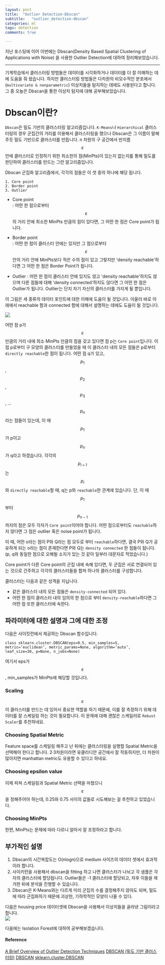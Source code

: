 ```yaml
---
layout: post
title:  "Outlier Detection-Dbscan"
subtitle:   "outlier_detection-dbscan"
categories: ml
tags: detection
comments: true

---
```


지난 포스팅에 이어 이번에는 Dbscan(Density Based Spatial Clustering of Applications with Noise)
을 사용한 Outlier Detection에 대하여 정리해보았습니다.

---

기계학습에서 클러스터링 방법들은 데이터를 시각화하거나 데이터를 더 잘 이해하는 데에 도움을 줘 왔습니다.
하지만 클러스터링 방법들은 다차원의 비모수적인 분포에서(`multivariate & nonparametric`) 
이상치들을 탐지하는 데에도 사용된다고 합니다. 그 중 오늘은 Dbscan을 통한 이상치 탐지에 대해 
공부해보았습니다.

# Dbscan이란?  

`Dbscan`은 밀도 기반의 클러스터링 알고리즘입니다. `K-Means`나 `Hierarchical` 클러스터링의 경우 군집간의 거리를 이용해서 
클러스터링을 했으나 Dbscan은 그 이름이 말해주듯 밀도 기반으로 클러스터를 만듭니다. n 차원의 구 공간에서 반지름 $$\varepsilon$$ 안에
클러스터로 인정하기 위한 최소한의 점(MinPts)이 있는지 없는지를 통해 밀도를 판단하여 클러스터를 만드는 그런 알고리즘입니다.  

Dbscan 군집화 알고리즘에서, 각각의 점들은 이 셋 중의 하나에 해당 됩니다.
```
1. Core point
2. Border point
3. Outlier
```  
- Core point  
  : 어떤 한 점으로부터 $$\varepsilon$$의 거리 안에 최소한 MinPts 만큼의 점이 있다면, 그 어떤 한 점은 Core point가 됩니다.  
  
- Border point  
  : 어떤 한 점이 클러스터 안에는 있지만 그 점으로부터 $$\varepsilon$$ 안의 거리 안에 MinPts보다 적은 수의 점이 있고
  그렇지만 'density reachable'하다면 그 어떤 한 점은 Border Point가 됩니다.  
  
- Outlier
  : 어떤 한 점이 클러스터 안에 있지도 않고 'density reachable'하지도 않으며 다른 점들에 대해 'density connected'하지도 않다면
  그 어떤 한 점은 Outlier가 됩니다. Outlier는 단지 자기 자신의 클러스터를 가지게 될 뿐입니다.  
  
이 그림은 세 종류의 데이터 포인트에 대한 이해에 도움이 될 것입니다. 아울러 바로 아래에서 reachable 함과 connected 함에 대해서 설명하는 데에도
도움이 될 것입니다.  

![](https://miro.medium.com/max/400/0*3A8VdnNSC2d32Q_I.)  

어떤 점 p가 $$\varepsilon$$ 만큼의 거리 내에 최소 MinPts 만큼의 점을 갖고 있다면 점 p는 `Core point`입니다. 이 점 p로부터 구 모양의 클러스터를 만들었을 때 이 클러스터 내의 모든 점들은 p로부터 `directly reachable`한 점이 됩니다. 어떤 점 q가 있고, $$p_1$$, $$p_2$$, $$p_3$$, ... $$p_n$$라는 점들이 있는데, 이 때 $$p_1$$가 p이고 $$p_n$$가 q라고 하겠습니다. 각각의 $$p_{i+1}$$는 $$p_{i}$$와 `directly reachable`할 때, q는 p와 `reachable`한 관계에 있습니다. 단, 이 때 $$p_1$$부터 $$p_{n-1}$$까지의 점은 모두 각자가 `Core point`이어야 합니다. 어떤 점으로부터도 `reachable`하지 않다면 그 점은 outlier 혹은 noise point가 됩니다.  
  
이 때, 어떤 o라는 점이 P와 Q라는 점 모두로 부터 `reachable`하다면, 결국 P와 Q가 공유하게 되는 o라는 점이 존재한다면
P와 Q는 `density connected` 한 점들이 됩니다.  (p, q와 동일한 점으로 오해될 소지가 있는 것 같아 일부러 대문자로 적었습니다.)  

Core point가 다른 Core point의 군집 내에 속해 있다면, 두 군집은 서로 연결되어 있는 것으로 간주하고 각각의 클러스터들을 합쳐 하나의 
클러스터를 구성합니다.

클러스터는 다음과 같은 성격을 지닙니다.  
- 같은 클러스터 내의 모든 점들은 `density-connected` 되어 있다.
- 어떤 한 점이 클러스터 내의 임의의 한 점으로 부터 `density-reachable`하다면 그 어떤 점 또한 클러스터에 속한다.  

## 파라미터에 대한 설명과 그에 대한 조정

다음은 사이킷런에서 제공하는 Dbscan 함수입니다. 
```
class sklearn.cluster.DBSCAN(eps=0.5, min_samples=5, metric=’euclidean’, metric_params=None, algorithm=’auto’, leaf_size=30, p=None, n_jobs=None)
```
여기서 eps가 $$\varepsilon$$, min_samples가 MinPts에 해당할 것입니다.  

### Scaling  
$$\varepsilon$$이 클러스터를 만드는 데 있어서 중요한 역할을 하기 때문에, 이를 잘 측정하기 위해 
데이터를 잘 스케일링 하는 것이 필요합니다. 이 문제에 대해 괜찮은 스케일러로 `Robust Scaler`를 추천하네요.  

### Choosing Spatial Metric  
Feature space를 스케일링 해주고 난 뒤에는 클러스터링을 실행할 Spatial Metric을 선택해야 한다고 합니다.
2·3차원이라면 유클리디안 공간에서 잘 작동하지만, 더 차원이 많아지면 manhattan metric도 유용할 수 있다고 하네요.

### Choosing epsilon value  
이제 피쳐 스케일링과 Spatial Metric 선택을 마쳤으니 $$\varepsilon$$을 정해주어야 하는데, 
0.25와 0.75 사이의 값들로 시도해보는 걸 추천하고 있었습니다.  

### Choosing MinPts  
한편, MinPts는 문제에 따라 다르니 알아서 잘 조정하라고 합니다.  


## 부가적인 설명  
1. Dbscan의 시간복잡도는 O(nlogn)으로 medium 사이즈의 데이터 셋에서 효과적이라 합니다.  
2. 사이키런을 사용해서 dbscan을 fitting 하고 나면 클러스터가 나뉘고 각 샘플은 각자의 클러스터에 할당됩니다.
Outlier들은 -1 클러스터에 할당되고, 차후 이들을 제거한 뒤에 분석을 진행할 수 있습니다.  
3. Dbscan은 K-Means와는 다르게 미리 군집의 수를 결정해주지 않아도 되며, 밀도에 따라 군집화하기 때문에 괴상한, 기하학적인 모양이 나올 수 있다.

다음은 housing price 데이터셋에 Dbscan을 사용해서 이상치들을 골라낸 그림이라고 합니다.  
![](https://miro.medium.com/max/1400/0*A1Wupu3hKsJMvUdH.)  

다음에는 Isolation Forest에 대하여 공부해보겠습니다. 



#### Reference
[A Brief Overview of Outlier Detection Techniques](https://towardsdatascience.com/a-brief-overview-of-outlier-detection-techniques-1e0b2c19e561)
[DBSCAN (밀도 기반 클러스터링)](https://bcho.tistory.com/1205)
[DBSCAN](https://en.wikipedia.org/wiki/DBSCAN)
[sklearn.cluster.DBSCAN](https://scikit-learn.org/stable/modules/generated/sklearn.cluster.DBSCAN.html)
